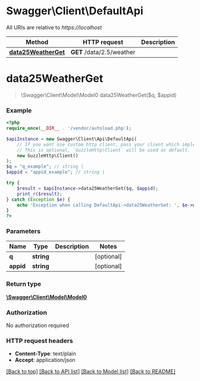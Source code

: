 # Swagger\Client\DefaultApi

All URIs are relative to *https://localhost*

Method | HTTP request | Description
------------- | ------------- | -------------
[**data25WeatherGet**](DefaultApi.md#data25WeatherGet) | **GET** /data/2.5/weather | 


# **data25WeatherGet**
> \Swagger\Client\Model\Model0 data25WeatherGet($q, $appid)



### Example
```php
<?php
require_once(__DIR__ . '/vendor/autoload.php');

$apiInstance = new Swagger\Client\Api\DefaultApi(
    // If you want use custom http client, pass your client which implements `GuzzleHttp\ClientInterface`.
    // This is optional, `GuzzleHttp\Client` will be used as default.
    new GuzzleHttp\Client()
);
$q = "q_example"; // string | 
$appid = "appid_example"; // string | 

try {
    $result = $apiInstance->data25WeatherGet($q, $appid);
    print_r($result);
} catch (Exception $e) {
    echo 'Exception when calling DefaultApi->data25WeatherGet: ', $e->getMessage(), PHP_EOL;
}
?>
```

### Parameters

Name | Type | Description  | Notes
------------- | ------------- | ------------- | -------------
 **q** | **string**|  | [optional]
 **appid** | **string**|  | [optional]

### Return type

[**\Swagger\Client\Model\Model0**](../Model/Model0.md)

### Authorization

No authorization required

### HTTP request headers

 - **Content-Type**: text/plain
 - **Accept**: application/json

[[Back to top]](#) [[Back to API list]](../../README.md#documentation-for-api-endpoints) [[Back to Model list]](../../README.md#documentation-for-models) [[Back to README]](../../README.md)

